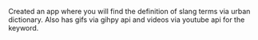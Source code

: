 Created an app where you will find the definition of slang terms via urban dictionary. Also has gifs via gihpy api and videos via youtube api for the keyword.
